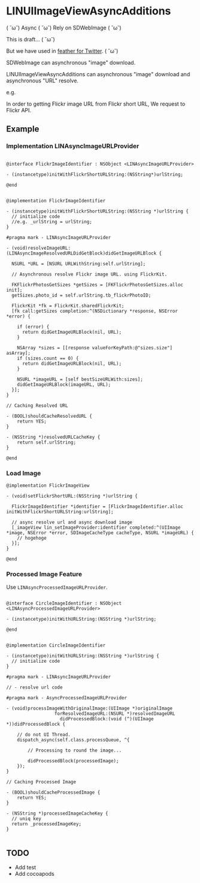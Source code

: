 # LINUIImageViewAsyncAdditions

( ˘ω˘) Async ( ˘ω˘) Rely on SDWebImage ( ˘ω˘)

This is draft... ( ˘ω˘)

But we have used in [feather for Twitter](http://appstore.com/featherfortwitter "feather for Twitter"). ( ˘ω˘)

SDWebImage can asynchronous "image" download.

LINUIImageViewAsyncAdditions can asynchronous "image" download and asynchronous "URL" resolve.

e.g.

In order to getting Flickr image URL from Flickr short URL, We request to Flickr API.

## Example


### Implementation LINAsyncImageURLProvider

```objc

@interface FlickrImageIdentifier : NSObject <LINAsyncImageURLProvider>

- (instancetype)initWithFlickrShortURLString:(NSString*)urlString;

@end

```

```objc

@implementation FlickrImageIdentifier

- (instancetype)initWithFlickrShortURLString:(NSString *)urlString {
  // initialize code
  //e.g. _urlString = urlString;
}

#pragma mark - LINAsyncImageURLProvider

- (void)resolveImageURL:(LINAsyncImageResolvedURLDidGetBlock)didGetImageURLBlock {

  NSURL *URL = [NSURL URLWithString:self.urlString];

  // Asynchronous resolve Flickr image URL. using FlickrKit.

  FKFlickrPhotosGetSizes *getSizes = [FKFlickrPhotosGetSizes.alloc init];
  getSizes.photo_id = self.urlString.tb_flickrPhotoID;

  FlickrKit *fk = FlickrKit.sharedFlickrKit;
  [fk call:getSizes completion:^(NSDictionary *response, NSError *error) {

    if (error) {
      return didGetImageURLBlock(nil, URL);
    }

    NSArray *sizes = [[response valueForKeyPath:@"sizes.size"] asArray];
    if (sizes.count == 0) {
      return didGetImageURLBlock(nil, URL);
    }

    NSURL *imageURL = [self bestSizeURLWith:sizes];
    didGetImageURLBlock(imageURL, URL);
  }];
}

// Caching Resolved URL

- (BOOL)shouldCacheResolvedURL {
    return YES;
}

- (NSString *)resolvedURLCacheKey {
    return self.urlString;
}

@end

```

### Load Image

```objc
@implementation FlickrImageView

- (void)setFlickrShortURL:(NSString *)urlString {

  FlickrImageIdentifier *identifier = [FlickrImageIdentifier.alloc initWithFlickrShortURLString:urlString];

  // async resolve url and async download image
  [_imageView lin_setImageProvider:identifier completed:^(UIImage *image, NSError *error, SDImageCacheType cacheType, NSURL *imageURL) {
    // hogehoge
  }];
}

@end

```

### Processed Image Feature

Use `LINAsyncProcessedImageURLProvider`.

```objc

@interface CircleImageIdentifier : NSObject <LINAsyncProcessedImageURLProvider>

- (instancetype)initWithURLString:(NSString *)urlString;

@end

```

```objc

@implementation CircleImageIdentifier

- (instancetype)initWithURLString:(NSString *)urlString {
  // initialize code
}

#pragma mark - LINAsyncImageURLProvider

// - resolve url code

#pragma mark - AsyncProcessedImageURLProvider

- (void)processImageWithOriginalImage:(UIImage *)originalImage
                  forResolvedImageURL:(NSURL *)resolvedImageURL
                    didProcessedBlock:(void (^)(UIImage *))didProcessedBlock {

    // do not UI Thread.
    dispatch_async(self.class.processQueue, ^{

        // Processing to round the image...

        didProcessedBlock(processedImage);
    });
}

// Caching Processed Image

- (BOOL)shouldCacheProcessedImage {
    return YES;
}

- (NSString *)processedImageCacheKey {
  // uniq key
  return _processedImageKey;
}


```

## TODO

- Add test
- Add cocoapods
